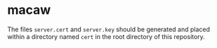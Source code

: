 # macaw
The files `server.cert` and `server.key` should be generated and placed within a directory named `cert` in the root directory of this repository.